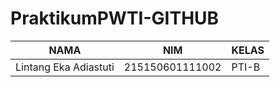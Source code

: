 # PraktikumPWTI-GITHUB
| NAMA |  NIM  |  KELAS   
|--|--|--|
| Lintang Eka Adiastuti  |  215150601111002     |  PTI-B
